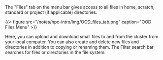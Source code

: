 The "Files" tab on the menu bar gives access to all files in home, scratch, standard or project (if applicable) directories.

{{< figure src="/notes/hpc-intro/img/OOD_files_tab.png" caption="OOD Files Menu" >}}


Here, you can upload and download small files to and from the cluster from your local computer. You can also create and delete new files and directories in addition to copying or renaming them. The Filter search bar searches for files or directories in the file system.
